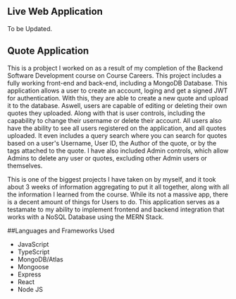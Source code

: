 ## Live Web Application
  To be Updated.
 
 ## Quote Application
  This is a probject I worked on as a result of my completion of the Backend Software Development course on Course Careers. This project includes a fully working front-end and back-end, including a MongoDB Database. This application allows a user to create an account, loging and get a signed JWT for authentication. With this, they are able to create a new quote and upload it to the database. Aswell, users are capable of editing or deleting their own quotes they uploaded. Along with that is user controls, including the capability to change their username or delete their account. All users also have the ability to see all users registered on the application, and all quotes uploaded. It even includes a query search where you can search for quotes based on a user's Username, User ID, the Author of the quote, or by the tags attached to the quote. I have also included Admin controls, which allow Admins to delete any user or quotes, excluding other Admin users or themselves.
 
  This is one of the biggest projects I have taken on by myself, and it took about 3 weeks of information aggregating to put it all together, along with all the information I learned from the course. While its not a massive app, there is a decent amount of things for Users to do. This application serves as a testamate to my ability to implement frontend and backend integration that works with a NoSQL Database using the MERN Stack. 

##Languages and Frameworks Used
- JavaScript
- TypeScript
- MongoDB/Atlas
- Mongoose
- Express
- React
- Node JS
